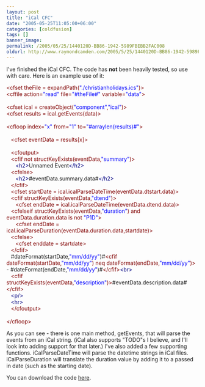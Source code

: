 ```yaml
---
layout: post
title: "iCal CFC"
date: "2005-05-25T11:05:00+06:00"
categories: [coldfusion]
tags: []
banner_image: 
permalink: /2005/05/25/1440120D-BB86-1942-5989FBEBB2FAC008
oldurl: http://www.raymondcamden.com/2005/5/25/1440120D-BB86-1942-5989FBEBB2FAC008
---
```


I've finished the iCal CFC. The code has <b>not</b> been heavily tested, so use with care. Here is an example use of it:

<div class="code"><FONT COLOR=MAROON>&lt;cfset theFile = expandPath(<FONT COLOR=BLUE>"./christianholidays.ics"</FONT>)&gt;</FONT><br>
<FONT COLOR=MAROON>&lt;cffile action=<FONT COLOR=BLUE>"read"</FONT> file=<FONT COLOR=BLUE>"#theFile#"</FONT> variable=<FONT COLOR=BLUE>"data"</FONT>&gt;</FONT><br>
<br>
<FONT COLOR=MAROON>&lt;cfset ical = createObject(<FONT COLOR=BLUE>"component"</FONT>,<FONT COLOR=BLUE>"ical"</FONT>)&gt;</FONT><br>
<FONT COLOR=MAROON>&lt;cfset results = ical.getEvents(data)&gt;</FONT><br>
<br>
<FONT COLOR=MAROON>&lt;cfloop index=<FONT COLOR=BLUE>"x"</FONT> from=<FONT COLOR=BLUE>"1"</FONT> to=<FONT COLOR=BLUE>"#arraylen(results)#"</FONT>&gt;</FONT><br>
<br>
&nbsp;&nbsp;&nbsp;<FONT COLOR=MAROON>&lt;cfset eventData = results[x]&gt;</FONT><br>
<br>
&nbsp;&nbsp;&nbsp;<FONT COLOR=MAROON>&lt;cfoutput&gt;</FONT><br>
&nbsp;&nbsp;&nbsp;<FONT COLOR=MAROON>&lt;cfif not structKeyExists(eventData,<FONT COLOR=BLUE>"summary"</FONT>)&gt;</FONT><br>
&nbsp;&nbsp;&nbsp;&nbsp;&nbsp;&nbsp;<FONT COLOR=NAVY>&lt;h2&gt;</FONT>Unnamed Event<FONT COLOR=NAVY>&lt;/h2&gt;</FONT><br>
&nbsp;&nbsp;&nbsp;<FONT COLOR=MAROON>&lt;cfelse&gt;</FONT><br>
&nbsp;&nbsp;&nbsp;&nbsp;&nbsp;&nbsp;<FONT COLOR=NAVY>&lt;h2&gt;</FONT>#eventData.summary.data#<FONT COLOR=NAVY>&lt;/h2&gt;</FONT><br>
&nbsp;&nbsp;&nbsp;<FONT COLOR=MAROON>&lt;/cfif&gt;</FONT><br>
&nbsp;&nbsp;&nbsp;<FONT COLOR=MAROON>&lt;cfset startDate = ical.icalParseDateTime(eventData.dtstart.data)&gt;</FONT><br>
&nbsp;&nbsp;&nbsp;<FONT COLOR=MAROON>&lt;cfif structKeyExists(eventData,<FONT COLOR=BLUE>"dtend"</FONT>)&gt;</FONT><br>
&nbsp;&nbsp;&nbsp;&nbsp;&nbsp;&nbsp;<FONT COLOR=MAROON>&lt;cfset endDate = ical.icalParseDateTime(eventData.dtend.data)&gt;</FONT><br>
&nbsp;&nbsp;&nbsp;<FONT COLOR=MAROON>&lt;cfelseif structKeyExists(eventData,<FONT COLOR=BLUE>"duration"</FONT>) and eventData.duration.data is not <FONT COLOR=BLUE>"P1D"</FONT>&gt;</FONT><br>
&nbsp;&nbsp;&nbsp;&nbsp;&nbsp;&nbsp;<FONT COLOR=MAROON>&lt;cfset endDate = ical.icalParseDuration(eventData.duration.data,startdate)&gt;</FONT><br>
&nbsp;&nbsp;&nbsp;<FONT COLOR=MAROON>&lt;cfelse&gt;</FONT><br>
&nbsp;&nbsp;&nbsp;&nbsp;&nbsp;&nbsp;<FONT COLOR=MAROON>&lt;cfset enddate = startdate&gt;</FONT><br>
&nbsp;&nbsp;&nbsp;<FONT COLOR=MAROON>&lt;/cfif&gt;</FONT><br>
&nbsp;&nbsp;&nbsp;#dateFormat(startDate,<FONT COLOR=BLUE>"mm/dd/yy"</FONT>)#<FONT COLOR=MAROON>&lt;cfif dateFormat(startDate,<FONT COLOR=BLUE>"mm/dd/yy"</FONT>) neq dateFormat(endDate,<FONT COLOR=BLUE>"mm/dd/yy"</FONT>)&gt;</FONT> - #dateFormat(endDate,<FONT COLOR=BLUE>"mm/dd/yy"</FONT>)#<FONT COLOR=MAROON>&lt;/cfif&gt;</FONT><FONT COLOR=NAVY>&lt;br&gt;</FONT><br>
&nbsp;&nbsp;&nbsp;<FONT COLOR=MAROON>&lt;cfif structKeyExists(eventData,<FONT COLOR=BLUE>"description"</FONT>)&gt;</FONT>#eventData.description.data#<FONT COLOR=MAROON>&lt;/cfif&gt;</FONT><br>
&nbsp;&nbsp;&nbsp;<FONT COLOR=NAVY>&lt;p/&gt;</FONT><br>
&nbsp;&nbsp;&nbsp;<FONT COLOR=NAVY>&lt;hr&gt;</FONT><br>
&nbsp;&nbsp;&nbsp;<FONT COLOR=MAROON>&lt;/cfoutput&gt;</FONT><br>
<br>
<FONT COLOR=MAROON>&lt;/cfloop&gt;</FONT></div>

As you can see - there is one main method, getEvents, that will parse the events from an iCal string. (iCal also supports "TODO"s I believe, and I'll look into adding support for that later.) I've also added a few supporting functions. iCalParseDateTime will parse the datetime strings in iCal files. iCalParseDuration will translate the duration value by adding it to a passed in date (such as the starting date).

You can download the code <a href="downloads/ical.zip">here</a>.
